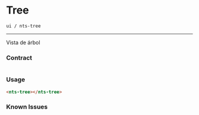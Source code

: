 # Tree
`ui / nts-tree`

---
Vista de árbol

### Contract

```typescript
```

### Usage
```html
<nts-tree></nts-tree>
```

### Known Issues
